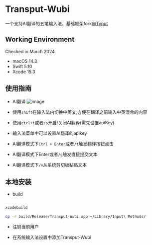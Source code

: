 # Transput-Wubi

一个支持AI翻译的五笔输入法，基础框架fork自[Typut](https://github.com/ensan-hcl/Typut)


## Working Environment

Checked in March 2024.
* macOS 14.3
* Swift 5.10
* Xcode 15.3

## 使用指南

* AI翻译
![image](./show.gif)

* 使用`shift`在输入法内切换中英文,方便在翻译之前输入中英混合的内容

* 使用`ctrl+t`或者`/s`开启/关闭AI翻译(需先设置apiKey)

* 输入法菜单中可以设置AI翻译的apikey

* AI翻译模式下`Ctrl + Enter`或者`/t`触发翻译按钮点击

* AI翻译模式下Enter或者`/g`触发直接提交文本

* AI翻译模式下`/v`从系统剪切板粘贴文本



## 本地安装

* build
```bash

xcodebuild

cp -r build/Release/Transput-Wubi.app ~/Library/Input\ Methods/
```

* 注销当前用户

* 在系统输入法设置中添加Transput-Wubi


